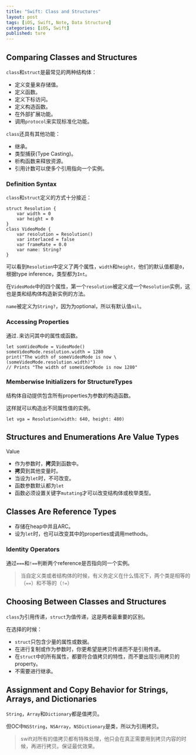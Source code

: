 ```yaml
---
title: "Swift: Class and Structures"
layout: post
tags: [iOS, Swift, Note, Data Structure]
categories: [iOS, Swift]
published: ture
---
```


## Comparing Classes and Structures

`class`和`struct`是最常见的两种结构体：

* 定义变量来存储值。
* 定义函数。
* 定义下标访问。
* 定义构造函数。
* 在外部扩展功能。
* 调用`protocol`来实现标准化功能。

`class`还具有其他功能：

* 继承。
* 类型捕获(Type Casting)。
* 析构函数来释放资源。
* 引用计数可以使多个引用指向一个实例。

### Definition Syntax

`class`和`struct`定义的方式十分接近： 

```
struct Resolution {
    var width = 0
    var height = 0
}
class VideoMode {
    var resolution = Resolution()
    var interlaced = false
    var frameRate = 0.0
    var name: String?
}
```

可以看到`Resolution`中定义了两个属性，`width`和`height`，他们的默认值都是`0`，根据type inference，类型都为`Int`。

在`VideoMode`中的四个属性，第一个`resolution`被定义成一个`Resolution`实例，这也是类和结构体构造新实例的方法。

`name`被定义为`String?`，因为为optional，所以有默认值`nil`。

### Accessing Properties

通过`.`来访问其中的属性或函数。

```
let somVideoMode = VideoMode()
someVideoMode.resolution.width = 1280
print("The width of someVideoMode is now \(someVideoMode.resolution.width)")
// Prints "The width of someVideoMode is now 1280"
```

### Memberwise Initializers for StructureTypes

结构体自动提供包含所有properties为参数的构造函数。

这样就可以构造出不同属性值的实例。

`let vga = Resolution(width: 640, height: 480)`

## Structures and Enumerations Are Value Types

Value

* 作为参数时，**拷贝**到函数中。
* **拷贝**到其他变量时。
* 当设为`let`时，不可改变。
* 函数参数默认都为`let`
* 函数必须设置关键字`mutating`才可以改变结构体或枚举类型。


## Classes Are Reference Types

* 存储在heap中并且ARC。
* 设为`let`时，也可以改变其中的properties或调用methods。

### Identity Operators

通过`===`和`!==`判断两个reference是否指向同一个实例。

> 当自定义类或者结构体的时候，有义务定义在什么情况下，两个类是相等的（`==`）和不等的（`!=`）

## Choosing Between Classes and Structures

`class`为引用传递，`struct`为值传递，这是两者最重要的区别。

在选择的时候：

* `struct`只包含少量的属性或数据。
* 在进行复制或作为参数时，你更希望是拷贝传递而不是引用传递。
* 在`struct`中的所有属性，都要符合值拷贝的特性，而不要出现引用拷贝的property。
* 不需要进行继承。

## Assignment and Copy Behavior for Strings, Arrays, and Dictionaries

`String`，`Array`和`Dictionary`都是值拷贝。

但OC中`NSString`，`NSArray`，`NSDictionary`是类，所以为引用拷贝。

> swift对所有的值拷贝都有特殊处理，他只会在真正需要用到拷贝内容的时候，再进行拷贝。保证最优效果。




